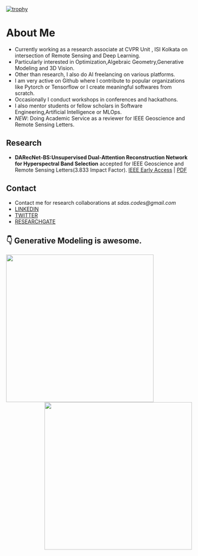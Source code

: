 [![trophy](https://github-profile-trophy.vercel.app/?username=ucalyptus)](https://github.com/ucalyptus)
# About Me
- Currently working as a research associate at CVPR Unit , ISI Kolkata on intersection of Remote Sensing and Deep Learning.
- Particularly interested in Optimization,Algebraic Geometry,Generative Modeling and 3D Vision.
- Other than research, I also do AI freelancing on various platforms.
- I am very active on Github where I contribute to popular organizations like Pytorch or Tensorflow or I create meaningful softwares from scratch.
- Occasionally I conduct workshops in conferences and hackathons.
- I also mentor students or fellow scholars in Software Engineering,Artificial Intelligence or MLOps.
- _NEW_: Doing Academic Service as a reviewer for IEEE Geoscience and Remote Sensing Letters.

## Research

- **DARecNet-BS:Unsupervised Dual-Attention Reconstruction Network for Hyperspectral Band Selection** accepted for IEEE Geoscience and Remote Sensing Letters(3.833 Impact Factor). [IEEE Early Access](https://ieeexplore.ieee.org/document/9164906) | [PDF](https://ucalyptus.github.io/FirstPaper.pdf) 

## Contact

- Contact me for research collaborations at _sdas.codes@gmail.com_
- [LINKEDIN](https://www.linkedin.com/in/ucalyptus/)
- [TWITTER](https://twitter.com/sayantandas_)
- [RESEARCHGATE](https://www.researchgate.net/profile/Sayantan_Das22)

## :point_down: Generative Modeling is awesome.

<div id="candy"><img src="https://github.com/ucalyptus/ucalyptus/blob/master/traj.gif?raw=true" width="400px" align="left"/><img src="https://github.com/ucalyptus/ucalyptus/blob/master/omaa.png?raw=true" width="400px" align="right"/></div>
